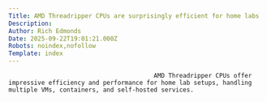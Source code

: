 ```yaml
---
Title: AMD Threadripper CPUs are surprisingly efficient for home labs
Description: 
Author: Rich Edmonds
Date: 2025-09-22T19:01:21.000Z
Robots: noindex,nofollow
Template: index
---
```


                                            AMD Threadripper CPUs offer impressive efficiency and performance for home lab setups, handling multiple VMs, containers, and self-hosted services.
                                        